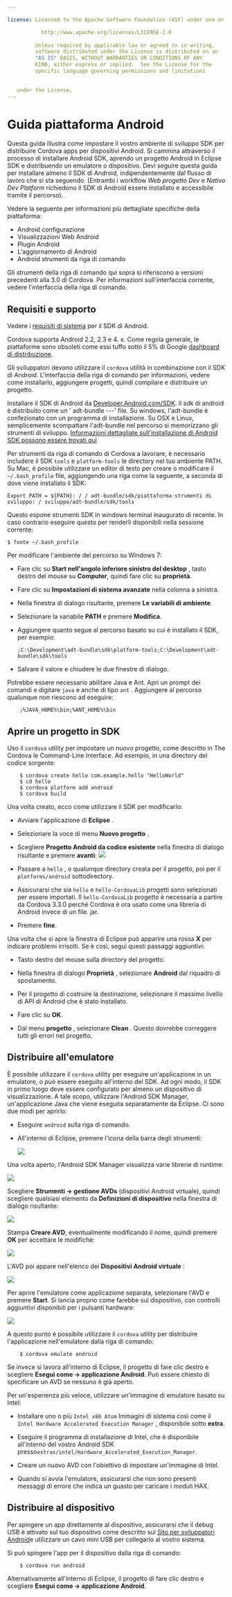 ```yaml
---

license: Licensed to the Apache Software Foundation (ASF) under one or more contributor license agreements. See the NOTICE file distributed with this work for additional information regarding copyright ownership. The ASF licenses this file to you under the Apache License, Version 2.0 (the "License"); you may not use this file except in compliance with the License. You may obtain a copy of the License at

           http://www.apache.org/licenses/LICENSE-2.0
    
         Unless required by applicable law or agreed to in writing,
         software distributed under the License is distributed on an
         "AS IS" BASIS, WITHOUT WARRANTIES OR CONDITIONS OF ANY
         KIND, either express or implied.  See the License for the
         specific language governing permissions and limitations
    

   under the License.
---
```


# Guida piattaforma Android

Questa guida illustra come impostare il vostro ambiente di sviluppo SDK per distribuire Cordova apps per dispositivi Android. Si cammina attraverso il processo di installare Android SDK, aprendo un progetto Android in Eclipse SDK e distribuendo un emulatore o dispositivo. Devi seguire questa guida per installare almeno il SDK di Android, indipendentemente dal flusso di lavoro che si sta seguendo. (Entrambi i workflow *Web progetto Dev* e *Nativo Dev Platform* richiedono il SDK di Android essere installato e accessibile tramite il percorso).

Vedere la seguente per informazioni più dettagliate specifiche della piattaforma:

*   Android configurazione
*   Visualizzazioni Web Android
*   Plugin Android
*   L'aggiornamento di Android
*   Android strumenti da riga di comando

Gli strumenti della riga di comando qui sopra si riferiscono a versioni precedenti alla 3.0 di Cordova. Per informazioni sull'interfaccia corrente, vedere l'interfaccia della riga di comando.

## Requisiti e supporto

Vedere i [requisiti di sistema][1] per il SDK di Android.

 [1]: http://developer.android.com/sdk/index.html

Cordova supporta Android 2.2, 2.3 e 4. x. Come regola generale, le piattaforme sono obsoleti come essi tuffo sotto il 5% di Google [dashboard di distribuzione][2].

 [2]: http://developer.android.com/about/dashboards/index.html

<!--
NOTE, doc said:
- Android 2.1 (Deprecated May 2013)
- Android 3.x (Deprecated May 2013)
-->

Gli sviluppatori devono utilizzare il `cordova` utilità in combinazione con il SDK di Android. L'interfaccia della riga di comando per informazioni, vedere come installarlo, aggiungere progetti, quindi compilare e distribuire un progetto.

Installare il SDK di Android da [Developer.Android.com/SDK][3]. il sdk di android è distribuito come un ' adt-bundle -<os>-<arch>-<ver>' file. Su windows, l'adt-bundle è confezionato con un programma di installazione. Su OSX e Linux, semplicemente scompattare l'adt-bundle nel percorso si memorizzano gli strumenti di sviluppo. [Informazioni dettagliate sull'installazione di Android SDK possono essere trovati qui][4]

 [3]: http://developer.android.com/sdk/
 [4]: http://developer.android.com/sdk/installing/bundle.html

Per strumenti da riga di comando di Cordova a lavorare, è necessario includere il SDK `tools` e `platform-tools` le directory nel tuo ambiente PATH. Su Mac, è possibile utilizzare un editor di testo per creare o modificare il `~/.bash_profile` file, aggiungendo una riga come la seguente, a seconda di dove viene installato il SDK:

    Export PATH = ${PATH}: / / adt-bundle/sdk/piattaforma-strumenti di sviluppo: / sviluppo/adt-bundle/sdk/tools
    

Questo espone strumenti SDK in windows terminal inaugurato di recente. In caso contrario eseguire questo per renderli disponibili nella sessione corrente:

    $ fonte ~/.bash_profile
    

Per modificare l'ambiente del percorso su Windows 7:

*   Fare clic su **Start nell'angolo inferiore sinistro del desktop** , tasto destro del mouse su **Computer**, quindi fare clic su **proprietà**.

*   Fare clic su **Impostazioni di sistema avanzate** nella colonna a sinistra.

*   Nella finestra di dialogo risultante, premere **Le variabili di ambiente**.

*   Selezionare la variabile **PATH** e premere **Modifica**.

*   Aggiungere quanto segue al percorso basato su cui è installato il SDK, per esempio:
    
        ;C:\Development\adt-bundle\sdk\platform-tools;C:\Development\adt-bundle\sdk\tools
        

*   Salvare il valore e chiudere le due finestre di dialogo.

Potrebbe essere necessario abilitare Java e Ant. Apri un prompt dei comandi e digitare `java` e anche di tipo `ant` . Aggiungere al percorso qualunque non riescono ad eseguire:

        ;%JAVA_HOME%\bin;%ANT_HOME%\bin
    

## Aprire un progetto in SDK

Uso il `cordova` utility per impostare un nuovo progetto, come descritto in The Cordova le Command-Line Interface. Ad esempio, in una directory del codice sorgente:

        $ cordova create hello com.example.hello "HelloWorld"
        $ cd hello
        $ cordova platform add android
        $ cordova build
    

Una volta creato, ecco come utilizzare il SDK per modificarlo:

*   Avviare l'applicazione di **Eclipse** .

*   Selezionare la voce di menu **Nuovo progetto** .

*   Scegliere **Progetto Android da codice esistente** nella finestra di dialogo risultante e premere **avanti**: ![][5]

*   Passare a `hello` , o qualunque directory creata per il progetto, poi per il `platforms/android` sottodirectory.

*   Assicurarsi che sia `hello` e `hello-CordovaLib` progetti sono selezionati per essere importati. Il `hello-CordovaLib` progetto è necessaria a partire da Cordova 3.3.0 perché Cordova è ora usato come una libreria di Android invece di un file. jar.

*   Premere **fine**.

 [5]: img/guide/platforms/android/eclipse_new_project.png

Una volta che si apre la finestra di Eclipse può apparire una rossa **X** per indicare problemi irrisolti. Se è così, segui questi passaggi aggiuntivi:

*   Tasto destro del mouse sulla directory del progetto.

*   Nella finestra di dialogo **Proprietà** , selezionare **Android** dal riquadro di spostamento.

*   Per il progetto di costruire la destinazione, selezionare il massimo livello di API di Android che è stato installato.

*   Fare clic su **OK**.

*   Dal menu **progetto** , selezionare **Clean** . Questo dovrebbe correggere tutti gli errori nel progetto.

## Distribuire all'emulatore

È possibile utilizzare il `cordova` utility per eseguire un'applicazione in un emulatore, o può essere eseguito all'interno del SDK. Ad ogni modo, il SDK in primo luogo deve essere configurato per almeno un dispositivo di visualizzazione. A tale scopo, utilizzare l'Android SDK Manager, un'applicazione Java che viene eseguita separatamente da Eclipse. Ci sono due modi per aprirlo:

*   Eseguire `android` sulla riga di comando.

*   All'interno di Eclipse, premere l'icona della barra degli strumenti:
    
    ![][6]

 [6]: img/guide/platforms/android/eclipse_android_sdk_button.png

Una volta aperto, l'Android SDK Manager visualizza varie librerie di runtime:

![][7]

 [7]: img/guide/platforms/android/asdk_window.png

Scegliere **Strumenti → gestione AVDs** (dispositivi Android virtuale), quindi scegliere qualsiasi elemento da **Definizioni di dispositivo** nella finestra di dialogo risultante:

![][8]

 [8]: img/guide/platforms/android/asdk_device.png

Stampa **Creare AVD**, eventualmente modificando il nome, quindi premere **OK** per accettare le modifiche:

![][9]

 [9]: img/guide/platforms/android/asdk_newAVD.png

L'AVD poi appare nell'elenco dei **Dispositivi Android virtuale** :

![][10]

 [10]: img/guide/platforms/android/asdk_avds.png

Per aprire l'emulatore come applicazione separata, selezionare l'AVD e premere **Start**. Si lancia proprio come farebbe sul dispositivo, con controlli aggiuntivi disponibili per i pulsanti hardware:

![][11]

 [11]: img/guide/platforms/android/asdk_emulator.png

A questo punto è possibile utilizzare il `cordova` utility per distribuire l'applicazione nell'emulatore dalla riga di comando:

        $ cordova emulate android
    

Se invece si lavora all'interno di Eclipse, il progetto di fare clic destro e scegliere **Esegui come → applicazione Android**. Può essere chiesto di specificare un AVD se nessuno è già aperto.

Per un'esperienza più veloce, utilizzare un'immagine di emulatore basato su Intel:

*   Installare uno o più `Intel x86 Atom` Immagini di sistema così come il `Intel Hardware Accelerated Execution Manager` , disponibile sotto **extra**.

*   Eseguire il programma di installazione di Intel, che è disponibile all'interno del vostro Android SDK presso`extras/intel/Hardware_Accelerated_Execution_Manager`.

*   Creare un nuovo AVD con l'obiettivo di impostare un'immagine di Intel.

*   Quando si avvia l'emulatore, assicurarsi che non sono presenti messaggi di errore che indica un guasto per caricare i moduli HAX.

## Distribuire al dispositivo

Per spingere un app direttamente al dispositivo, assicurarsi che il debug USB è attivato sul tuo dispositivo come descritto sul [Sito per sviluppatori Android][12]e utilizzare un cavo mini USB per collegarlo al vostro sistema.

 [12]: http://developer.android.com/tools/device.html

Si può spingere l'app per il dispositivo dalla riga di comando:

        $ cordova run android
    

Alternativamente all'interno di Eclipse, il progetto di fare clic destro e scegliere **Esegui come → applicazione Android**.